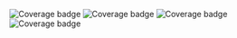 
![Coverage badge](https://img.shields.io/badge/Coverage%20Statements-13.76%25-red.svg)
![Coverage badge](https://img.shields.io/badge/Coverage%20Lines-14.31%25-red.svg)
![Coverage badge](https://img.shields.io/badge/Coverage%20Functions-11.88%25-red.svg)
![Coverage badge](https://img.shields.io/badge/Coverage%20Branches-11.87%25-red.svg)
